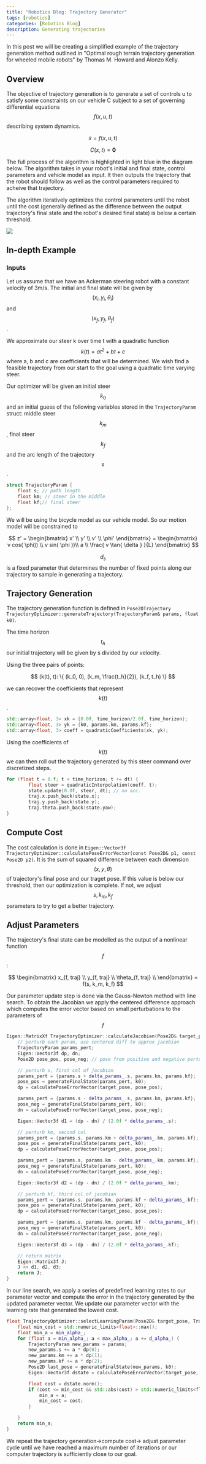 ```yaml
---
title: "Robotics Blog: Trajectory Generator"
tags: [robotics]
categories: [Robotics Blog]
description: Generating trajectories
---
```


<script type="text/javascript"
        src="https://cdnjs.cloudflare.com/ajax/libs/mathjax/2.7.0/MathJax.js?config=TeX-AMS_CHTML"></script>

In this post we will be creating a simplified example of the trajectory generation method outlined in "Optimal rough terrain trajectory generation for wheeled mobile robots" by Thomas M. Howard and Alonzo Kelly.

## Overview

The objective of trajectory generation is to generate a set of controls u to satisfy some constraints on our vehicle C subject to a set of governing differential equations $$f(x, u, t)$$ describing system dynamics.

$$ \dot x = f(x, u, t)$$

$$ C(x, t) = \textbf{0}$$

The full process of the algorithm is highlighted in light blue in the diagram below. The algorithm takes in your robot's initial and final state, control parameters and vehicle model as input. It then outputs the trajectory that the robot should follow as well as the control parameters required to acheive that trajectory.

The algorithm iteratively optimizes the control parameters until the robot until the cost (generally defined as the difference between the output trajectory's final state and the robot's desired final state) is below a certain threshold.

![](/assets/trajectory_generation.png)

## In-depth Example

### Inputs

Let us assume that we have an Ackerman steering robot with a constant velocity of 3m/s. The initial and final state will be given by $$(x_i, y_i, \theta_i) $$ and $$(x_f, y_f, \theta_f) $$.

We approximate our steer k over time t with a quadratic function $$k(t) = a t^2 + b t + c $$ where a, b and c are coefficients that will be determined. We wish find a feasible trajectory from our start to the goal using a quadratic time varying steer.

Our optimizer will be given an initial steer $$k_0$$ and an initial guess of the following variables stored in the `TrajectoryParam` struct: middle steer $$k_m$$, final steer $$k_f$$ and the arc length of the trajectory $$s$$.

```cpp
struct TrajectoryParam {
    float s; // path length
    float km; // steer in the middle
    float kf;// final steer
};
```

We will be using the bicycle model as our vehicle model. So our motion model will be constrained to

$$
z' =
\begin{bmatrix}
x' \\
y' \\
v' \\
\phi'
\end{bmatrix}
= \begin{bmatrix}
v cos( \phi)) \\
v sin( \phi ))\\
a \\
\frac{ v \tan{ \delta } }{L}
\end{bmatrix}
$$

$$ d_s $$ is a fixed parameter that determines the number of fixed points along our trajectory to sample in generating a trajectory.

## Trajectory Generation

The trajectory generation function is defined in `Pose2DTrajectory TrajectoryOptimizer::generateTrajectory(TrajectoryParam& params, float k0)`.

The time horizon $$t_h$$ our initial trajectory will be given by s divided by our velocity.

Using the three pairs of points:

$$ (k(t), t): \{ (k_0, 0), (k_m, \frac{t_h}{2}), (k_f, t_h) \} $$

we can recover the coefficients that represent $$k(t)$$.

```cpp
std::array<float, 3> xk = {0.0f, time_horizon/2.0f, time_horizon};
std::array<float, 3> yk = {k0, params.km, params.kf};
std::array<float, 3> coeff = quadraticCoefficients(xk, yk);
```

Using the coefficients of $$k(t)$$ we can then roll out the trajectory generated by this steer command over discretized steps.

```cpp
for (float t = 0.f; t < time_horizon; t += dt) {
        float steer = quadraticInterpolation(coeff, t);
        state.update(0.0f, steer, dt); // no acc.
        traj.x.push_back(state.x);
        traj.y.push_back(state.y);
        traj.theta.push_back(state.yaw);
}
```

## Compute Cost

The cost calculation is done in `Eigen::Vector3f TrajectoryOptimizer::calculatePoseErrorVector(const Pose2D& p1, const Pose2D p2)`. It is the sum of squared difference between each dimension $$ (x, y, \theta) $$ of trajectory's final pose and our traget pose. If this value is below our threshold, then our optimization is complete. If not, we adjust $${s, k_m, k_f}$$ parameters to try to get a better trajectory.

## Adjust Parameters

The trajectory's final state can be modelled as the output of a nonlinear function $$f$$:

$$
\begin{bmatrix}
x_{f, traj} \\
y_{f, traj} \\
\theta_{f, traj} \\
\end{bmatrix} = f(s, k_m, k_f)
$$

Our parameter update step is done via the Gauss-Newton method with line search. To obtain the Jacobian we apply the centered difference approach which computes the error vector based on small perturbations to the parameters of $$ f $$

```cpp
Eigen::MatrixXf TrajectoryOptimizer::calculateJacobian(Pose2D& target_pose, TrajectoryParam& params, float k0) {
    // perturb each param, use centered diff to approx jacobian
    TrajectoryParam params_pert;
    Eigen::Vector3f dp, dn;
    Pose2D pose_pos, pose_neg; // pose from positive and negative perturbation

    // perturb s, first col of jacobian
    params_pert = {params.s + delta_params_.s, params.km, params.kf};
    pose_pos = generateFinalState(params_pert, k0);
    dp = calculatePoseErrorVector(target_pose, pose_pos);

    params_pert = {params.s - delta_params_.s, params.km, params.kf};
    pose_neg = generateFinalState(params_pert, k0);
    dn = calculatePoseErrorVector(target_pose, pose_neg);

    Eigen::Vector3f d1 = (dp - dn) / (2.0f * delta_params_.s);

    // perturb km, second col
    params_pert = {params.s, params.km + delta_params_.km, params.kf};
    pose_pos = generateFinalState(params_pert, k0);
    dp = calculatePoseErrorVector(target_pose, pose_pos);

    params_pert = {params.s, params.km - delta_params_.km, params.kf};
    pose_neg = generateFinalState(params_pert, k0);
    dn = calculatePoseErrorVector(target_pose, pose_neg);

    Eigen::Vector3f d2 = (dp - dn) / (2.0f * delta_params_.km);

    // perturb kf, third col of jacobian
    params_pert = {params.s, params.km, params.kf + delta_params_.kf};
    pose_pos = generateFinalState(params_pert, k0);
    dp = calculatePoseErrorVector(target_pose, pose_pos);

    params_pert = {params.s, params.km, params.kf - delta_params_.kf};
    pose_neg = generateFinalState(params_pert, k0);
    dn = calculatePoseErrorVector(target_pose, pose_neg);

    Eigen::Vector3f d3 = (dp - dn) / (2.0f * delta_params_.kf);

    // return matrix
    Eigen::Matrix3f J;
    J << d1, d2, d3;
    return J;
}
```

In our line search, we apply a series of predefined learning rates to our parameter vector and compute the error in the trajectory generated by the updated parameter vector. We update our parameter vector with the learning rate that generated the lowest cost.

```cpp
float TrajectoryOptimizer::selectLearningParam(Pose2D& target_pose, TrajectoryParam params, float k0, Eigen::Vector3f& dp) {
    float min_cost = std::numeric_limits<float>::max();
    float min_a = min_alpha_;
    for (float a = min_alpha_; a < max_alpha_; a += d_alpha_) {
        TrajectoryParam new_params = params;
        new_params.s += a * dp(0);
        new_params.km += a * dp(1);
        new_params.kf += a * dp(2);
        Pose2D last_pose = generateFinalState(new_params, k0);
        Eigen::Vector3f dstate = calculatePoseErrorVector(target_pose, last_pose);

        float cost = dstate.norm();
        if (cost <= min_cost && std::abs(cost) > std::numeric_limits<float>::epsilon()) {
            min_a = a;
            min_cost = cost;
        }

    }
    return min_a;
}
```

We repeat the trajectory generation->compute cost-> adjust parameter cycle until we have reached a maximum number of iterations or our computer trajectory is sufficiently close to our goal.
